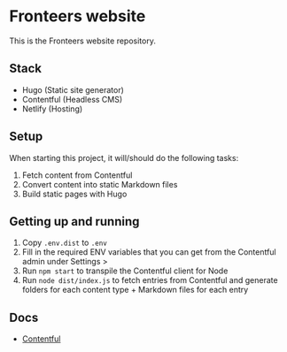 # Fronteers website

This is the Fronteers website repository.

## Stack

- Hugo (Static site generator)
- Contentful (Headless CMS)
- Netlify (Hosting)

## Setup

When starting this project, it will/should do the following tasks:

1. Fetch content from Contentful
2. Convert content into static Markdown files
3. Build static pages with Hugo

## Getting up and running

1. Copy `.env.dist` to `.env`
2. Fill in the required ENV variables that you can get from the Contentful admin under Settings >
3. Run `npm start` to transpile the Contentful client for Node
4. Run `node dist/index.js` to fetch entries from Contentful and generate folders for each content type + Markdown files for each entry

## Docs

- [Contentful](docs/contentful.md)
